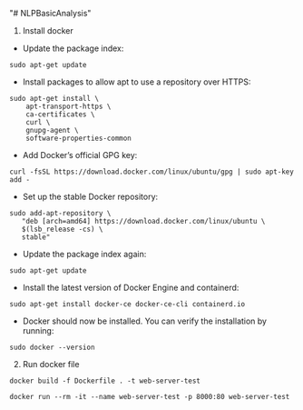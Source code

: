 "# NLPBasicAnalysis" 

1. Install docker

- Update the package index:
```
sudo apt-get update
```

- Install packages to allow apt to use a repository over HTTPS:
```
sudo apt-get install \
    apt-transport-https \
    ca-certificates \
    curl \
    gnupg-agent \
    software-properties-common
```

- Add Docker’s official GPG key:
```
curl -fsSL https://download.docker.com/linux/ubuntu/gpg | sudo apt-key add -
```

- Set up the stable Docker repository:
```
sudo add-apt-repository \
   "deb [arch=amd64] https://download.docker.com/linux/ubuntu \
   $(lsb_release -cs) \
   stable"
```

- Update the package index again:
```
sudo apt-get update
```

- Install the latest version of Docker Engine and containerd:
```
sudo apt-get install docker-ce docker-ce-cli containerd.io
```

- Docker should now be installed. You can verify the installation by running:
```
sudo docker --version
```

2. Run docker file

```
docker build -f Dockerfile . -t web-server-test
```

```
docker run --rm -it --name web-server-test -p 8000:80 web-server-test
```
